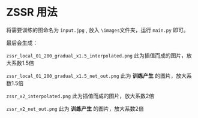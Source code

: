 # ZSSR 用法

将需要训练的图命名为 ```input.jpg``` , 放入 ```\images```文件夹，运行 ```main.py``` 即可。

最后会生成：

```zssr_local_01_200_gradual_x1.5_interpolated.png``` 此为插值而成的图片，放大系数1.5倍

```zssr_local_01_200_gradual_x1.5_net_out.png``` 此为 **训练产生** 的图片，放大系数1.5倍

```zssr_x2_interpolated.png``` 此为插值而成的图片，放大系数2倍

```zssr_x2_net_out.png``` 此为 **训练产生** 的图片，放大系数2倍